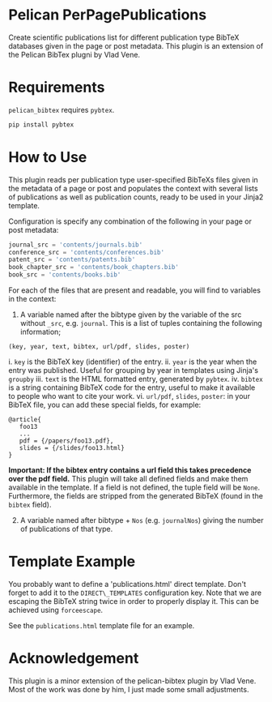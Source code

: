 Pelican PerPagePublications
==============

Create scientific publications list for different publication type BibTeX databases given in the page or post metadata. This plugin is an extension of the Pelican BibTex plugni by Vlad Vene.


Requirements
============

`pelican_bibtex` requires `pybtex`.

```bash
pip install pybtex
```

How to Use
==========

This plugin reads per publication type user-specified BibTeXs files given in the  metadata of a page or post and populates the context with several lists of publications as well as publication counts, ready to be used in your Jinja2 template.

Configuration is specify any combination of the following in your page or post metadata:

```python
journal_src = 'contents/journals.bib'
conference_src = 'contents/conferences.bib'
patent_src = 'contents/patents.bib'
book_chapter_src = 'contents/book_chapters.bib'
book_src = 'contents/books.bib'
```

For each of the files that are present and readable, you will find to variables in the context: 
1. A variable named after the bibtype given by the variable of the src without `_src`, e.g. `journal`. This is a list of tuples containing the following information;
```
(key, year, text, bibtex, url/pdf, slides, poster)
```

i. `key` is the BibTeX key (identifier) of the entry.
ii. `year` is the year when the entry was published.  Useful for grouping by year in templates using Jinja's `groupby`
iii. `text` is the HTML formatted entry, generated by `pybtex`.
iv. `bibtex` is a string containing BibTeX code for the entry, useful to make it
available to people who want to cite your work.
vi.  `url/pdf`, `slides`, `poster`: in your BibTeX file, you can add these special fields,
for example:
```
@article{
   foo13
   ...
   pdf = {/papers/foo13.pdf},
   slides = {/slides/foo13.html}
}
```
**Important: If the bibtex entry contains a url field this takes precedence over the pdf field.**
This plugin will take all defined fields and make them available in the template.
If a field is not defined, the tuple field will be `None`.  Furthermore, the
fields are stripped from the generated BibTeX (found in the `bibtex` field).

2. A variable named after bibtype + `Nos` (e.g. `journalNos`) giving the number of publications of that type.


Template Example
================

You probably want to define a 'publications.html' direct template.  Don't forget
to add it to the `DIRECT\_TEMPLATES` configuration key.  Note that we are escaping
the BibTeX string twice in order to properly display it.  This can be achieved
using `forceescape`.

See the `publications.html` template file for an example.


Acknowledgement
=====================

This plugin is a minor extension of the pelican-bibtex plugin by Vlad Vene. Most of the work was done by him, I just made some small adjustments.
